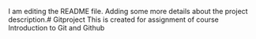 I am editing the README file. Adding some more details about the project description.# Gitproject
This is created for assignment of course Introduction to Git and Github
